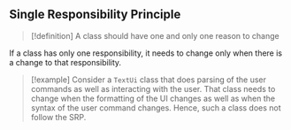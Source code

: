 ## Single Responsibility Principle

> [!definition]
> A class should have one and only one reason to change

If a class has only one responsibility, it needs to change only when there is a change to that responsibility.

>[!example]
> Consider a `TextUi` class that does parsing of the user commands as well as interacting with the user. That class needs to change when the formatting of the UI changes as well as when the syntax of the user command changes. Hence, such a class does not follow the SRP.